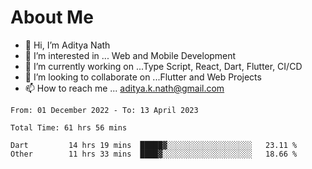 # About Me

- 👋 Hi, I’m Aditya Nath
- 👀 I’m interested in ... Web and Mobile Development
- 🌱 I’m currently working on ...Type Script, React, Dart, Flutter, CI/CD
- 💞️ I’m looking to collaborate on ...Flutter and Web Projects
- 📫 How to reach me ... aditya.k.nath@gmail.com

<!--START_SECTION:waka-->

```text
From: 01 December 2022 - To: 13 April 2023

Total Time: 61 hrs 56 mins

Dart         14 hrs 19 mins  █████▓░░░░░░░░░░░░░░░░░░░   23.11 %
Other        11 hrs 33 mins  ████▓░░░░░░░░░░░░░░░░░░░░   18.66 %
```

<!--END_SECTION:waka-->

<!---
kronosking007/kronosking007 is a ✨ special ✨ repository because its `README.md` (this file) appears on your GitHub profile.
You can click the Preview link to take a look at your changes.
--->
